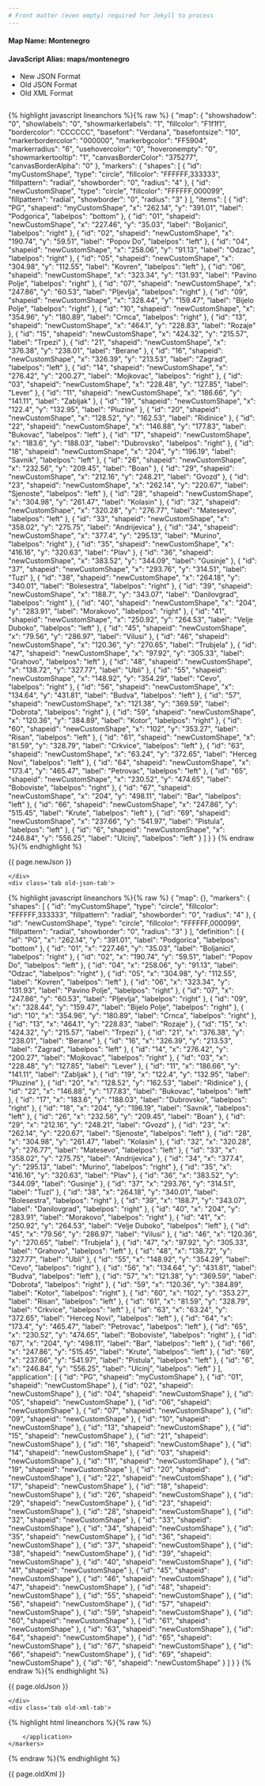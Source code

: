```yaml
---
# Front matter (even empty) required for Jekyll to process
---
```


#### Map Name: Montenegro

#### JavaScript Alias: maps/montenegro


<ul class='code-tabs'>
    <li class='active'>
        <a data-toggle='new-json'>New JSON Format</a>
    </li>
    <li>
        <a data-toggle='old-json'>Old JSON Format</a>
    </li>
    <li>
        <a data-toggle='old-xml'>Old XML Format</a>
    </li>
</ul>
<div class='tab-content'>
    <pre class='plain-code'></pre>
    <div class='tab new-json-tab active'>
{% highlight javascript lineanchors %}{% raw %}
{
    "map": {
        "showshadow": "0",
        "showlabels": "0",
        "showmarkerlabels": "1",
        "fillcolor": "F1f1f1",
        "bordercolor": "CCCCCC",
        "basefont": "Verdana",
        "basefontsize": "10",
        "markerbordercolor": "000000",
        "markerbgcolor": "FF5904",
        "markerradius": "6",
        "usehovercolor": "0",
        "hoveronempty": "0",
        "showmarkertooltip": "1",
        "canvasBorderColor": "375277",
        "canvasBorderAlpha": "0"
    },
    "markers": {
        "shapes": [
            {
                "id": "myCustomShape",
                "type": "circle",
                "fillcolor": "FFFFFF,333333",
                "fillpattern": "radial",
                "showborder": "0",
                "radius": "4"
            },
            {
                "id": "newCustomShape",
                "type": "circle",
                "fillcolor": "FFFFFF,000099",
                "fillpattern": "radial",
                "showborder": "0",
                "radius": "3"
            }
        ],
        "items": [
            {
                "id": "PG",
                "shapeid": "myCustomShape",
                "x": "262.14",
                "y": "391.01",
                "label": "Podgorica",
                "labelpos": "bottom"
            },
            {
                "id": "01",
                "shapeid": "newCustomShape",
                "x": "227.46",
                "y": "35.03",
                "label": "Boljanici",
                "labelpos": "right"
            },
            {
                "id": "02",
                "shapeid": "newCustomShape",
                "x": "190.74",
                "y": "59.51",
                "label": "Popov Do",
                "labelpos": "left"
            },
            {
                "id": "04",
                "shapeid": "newCustomShape",
                "x": "258.06",
                "y": "91.13",
                "label": "Odzac",
                "labelpos": "right"
            },
            {
                "id": "05",
                "shapeid": "newCustomShape",
                "x": "304.98",
                "y": "112.55",
                "label": "Kovren",
                "labelpos": "left"
            },
            {
                "id": "06",
                "shapeid": "newCustomShape",
                "x": "323.34",
                "y": "131.93",
                "label": "Pavino Polje",
                "labelpos": "right"
            },
            {
                "id": "07",
                "shapeid": "newCustomShape",
                "x": "247.86",
                "y": "60.53",
                "label": "Pljevlja",
                "labelpos": "right"
            },
            {
                "id": "09",
                "shapeid": "newCustomShape",
                "x": "328.44",
                "y": "159.47",
                "label": "Bijelo Polje",
                "labelpos": "right"
            },
            {
                "id": "10",
                "shapeid": "newCustomShape",
                "x": "354.96",
                "y": "180.89",
                "label": "Crnca",
                "labelpos": "right"
            },
            {
                "id": "13",
                "shapeid": "newCustomShape",
                "x": "464.1",
                "y": "228.83",
                "label": "Rozaje"
            },
            {
                "id": "15",
                "shapeid": "newCustomShape",
                "x": "424.32",
                "y": "215.57",
                "label": "Trpezi"
            },
            {
                "id": "21",
                "shapeid": "newCustomShape",
                "x": "376.38",
                "y": "238.01",
                "label": "Berane"
            },
            {
                "id": "16",
                "shapeid": "newCustomShape",
                "x": "326.39",
                "y": "213.53",
                "label": "Zagrad",
                "labelpos": "left"
            },
            {
                "id": "14",
                "shapeid": "newCustomShape",
                "x": "276.42",
                "y": "200.27",
                "label": "Mojkovac",
                "labelpos": "right"
            },
            {
                "id": "03",
                "shapeid": "newCustomShape",
                "x": "228.48",
                "y": "127.85",
                "label": "Lever"
            },
            {
                "id": "11",
                "shapeid": "newCustomShape",
                "x": "186.66",
                "y": "141.11",
                "label": "Zabljak"
            },
            {
                "id": "19",
                "shapeid": "newCustomShape",
                "x": "122.4",
                "y": "132.95",
                "label": "Pluzine"
            },
            {
                "id": "20",
                "shapeid": "newCustomShape",
                "x": "128.52",
                "y": "162.53",
                "label": "Ridinice"
            },
            {
                "id": "22",
                "shapeid": "newCustomShape",
                "x": "146.88",
                "y": "177.83",
                "label": "Bukovac",
                "labelpos": "left"
            },
            {
                "id": "17",
                "shapeid": "newCustomShape",
                "x": "183.6",
                "y": "188.03",
                "label": "Dubrovsko",
                "labelpos": "right"
            },
            {
                "id": "18",
                "shapeid": "newCustomShape",
                "x": "204",
                "y": "196.19",
                "label": "Savnik",
                "labelpos": "left"
            },
            {
                "id": "26",
                "shapeid": "newCustomShape",
                "x": "232.56",
                "y": "209.45",
                "label": "Boan"
            },
            {
                "id": "29",
                "shapeid": "newCustomShape",
                "x": "212.16",
                "y": "248.21",
                "label": "Gvozd"
            },
            {
                "id": "23",
                "shapeid": "newCustomShape",
                "x": "262.14",
                "y": "220.67",
                "label": "Sjenoste",
                "labelpos": "left"
            },
            {
                "id": "28",
                "shapeid": "newCustomShape",
                "x": "304.98",
                "y": "261.47",
                "label": "Kolasin"
            },
            {
                "id": "32",
                "shapeid": "newCustomShape",
                "x": "320.28",
                "y": "276.77",
                "label": "Matesevo",
                "labelpos": "left"
            },
            {
                "id": "33",
                "shapeid": "newCustomShape",
                "x": "358.02",
                "y": "275.75",
                "label": "Andrijevica"
            },
            {
                "id": "34",
                "shapeid": "newCustomShape",
                "x": "377.4",
                "y": "295.13",
                "label": "Murino",
                "labelpos": "right"
            },
            {
                "id": "35",
                "shapeid": "newCustomShape",
                "x": "416.16",
                "y": "320.63",
                "label": "Plav"
            },
            {
                "id": "36",
                "shapeid": "newCustomShape",
                "x": "383.52",
                "y": "344.09",
                "label": "Gusinje"
            },
            {
                "id": "37",
                "shapeid": "newCustomShape",
                "x": "293.76",
                "y": "314.51",
                "label": "Tuzl"
            },
            {
                "id": "38",
                "shapeid": "newCustomShape",
                "x": "264.18",
                "y": "340.01",
                "label": "Bolesestra",
                "labelpos": "right"
            },
            {
                "id": "39",
                "shapeid": "newCustomShape",
                "x": "188.7",
                "y": "343.07",
                "label": "Danilovgrad",
                "labelpos": "right"
            },
            {
                "id": "40",
                "shapeid": "newCustomShape",
                "x": "204",
                "y": "283.91",
                "label": "Morakovo",
                "labelpos": "right"
            },
            {
                "id": "41",
                "shapeid": "newCustomShape",
                "x": "250.92",
                "y": "264.53",
                "label": "Velje Duboko",
                "labelpos": "left"
            },
            {
                "id": "45",
                "shapeid": "newCustomShape",
                "x": "79.56",
                "y": "286.97",
                "label": "Vilusi"
            },
            {
                "id": "46",
                "shapeid": "newCustomShape",
                "x": "120.36",
                "y": "270.65",
                "label": "Trubjela"
            },
            {
                "id": "47",
                "shapeid": "newCustomShape",
                "x": "97.92",
                "y": "305.33",
                "label": "Grahovo",
                "labelpos": "left"
            },
            {
                "id": "48",
                "shapeid": "newCustomShape",
                "x": "138.72",
                "y": "327.77",
                "label": "Ubli"
            },
            {
                "id": "55",
                "shapeid": "newCustomShape",
                "x": "148.92",
                "y": "354.29",
                "label": "Cevo",
                "labelpos": "right"
            },
            {
                "id": "56",
                "shapeid": "newCustomShape",
                "x": "134.64",
                "y": "431.81",
                "label": "Budva",
                "labelpos": "left"
            },
            {
                "id": "57",
                "shapeid": "newCustomShape",
                "x": "121.38",
                "y": "369.59",
                "label": "Dobrota",
                "labelpos": "right"
            },
            {
                "id": "59",
                "shapeid": "newCustomShape",
                "x": "120.36",
                "y": "384.89",
                "label": "Kotor",
                "labelpos": "right"
            },
            {
                "id": "60",
                "shapeid": "newCustomShape",
                "x": "102",
                "y": "353.27",
                "label": "Risan",
                "labelpos": "left"
            },
            {
                "id": "61",
                "shapeid": "newCustomShape",
                "x": "81.59",
                "y": "328.79",
                "label": "Crkvice",
                "labelpos": "left"
            },
            {
                "id": "63",
                "shapeid": "newCustomShape",
                "x": "63.24",
                "y": "372.65",
                "label": "Herceg Novi",
                "labelpos": "left"
            },
            {
                "id": "64",
                "shapeid": "newCustomShape",
                "x": "173.4",
                "y": "465.47",
                "label": "Petrovac",
                "labelpos": "left"
            },
            {
                "id": "65",
                "shapeid": "newCustomShape",
                "x": "230.52",
                "y": "474.65",
                "label": "Boboviste",
                "labelpos": "right"
            },
            {
                "id": "67",
                "shapeid": "newCustomShape",
                "x": "204",
                "y": "498.11",
                "label": "Bar",
                "labelpos": "left"
            },
            {
                "id": "66",
                "shapeid": "newCustomShape",
                "x": "247.86",
                "y": "515.45",
                "label": "Krute",
                "labelpos": "left"
            },
            {
                "id": "69",
                "shapeid": "newCustomShape",
                "x": "237.66",
                "y": "541.97",
                "label": "Pistula",
                "labelpos": "left"
            },
            {
                "id": "6",
                "shapeid": "newCustomShape",
                "x": "246.84",
                "y": "556.25",
                "label": "Ulcinj",
                "labelpos": "left"
            }
        ]
    }
}
{% endraw %}{% endhighlight %}


<p class='text-success'>{{ page.newJson }}</p>

    </div>
    <div class='tab old-json-tab'>
{% highlight javascript lineanchors %}{% raw %}
{
    "map": {},
    "markers": {
        "shapes": [
            {
                "id": "myCustomShape",
                "type": "circle",
                "fillcolor": "FFFFFF,333333",
                "fillpattern": "radial",
                "showborder": "0",
                "radius": "4"
            },
            {
                "id": "newCustomShape",
                "type": "circle",
                "fillcolor": "FFFFFF,000099",
                "fillpattern": "radial",
                "showborder": "0",
                "radius": "3"
            }
        ],
        "definition": [
            {
                "id": "PG",
                "x": "262.14",
                "y": "391.01",
                "label": "Podgorica",
                "labelpos": "bottom"
            },
            {
                "id": "01",
                "x": "227.46",
                "y": "35.03",
                "label": "Boljanici",
                "labelpos": "right"
            },
            {
                "id": "02",
                "x": "190.74",
                "y": "59.51",
                "label": "Popov Do",
                "labelpos": "left"
            },
            {
                "id": "04",
                "x": "258.06",
                "y": "91.13",
                "label": "Odzac",
                "labelpos": "right"
            },
            {
                "id": "05",
                "x": "304.98",
                "y": "112.55",
                "label": "Kovren",
                "labelpos": "left"
            },
            {
                "id": "06",
                "x": "323.34",
                "y": "131.93",
                "label": "Pavino Polje",
                "labelpos": "right"
            },
            {
                "id": "07",
                "x": "247.86",
                "y": "60.53",
                "label": "Pljevlja",
                "labelpos": "right"
            },
            {
                "id": "09",
                "x": "328.44",
                "y": "159.47",
                "label": "Bijelo Polje",
                "labelpos": "right"
            },
            {
                "id": "10",
                "x": "354.96",
                "y": "180.89",
                "label": "Crnca",
                "labelpos": "right"
            },
            {
                "id": "13",
                "x": "464.1",
                "y": "228.83",
                "label": "Rozaje"
            },
            {
                "id": "15",
                "x": "424.32",
                "y": "215.57",
                "label": "Trpezi"
            },
            {
                "id": "21",
                "x": "376.38",
                "y": "238.01",
                "label": "Berane"
            },
            {
                "id": "16",
                "x": "326.39",
                "y": "213.53",
                "label": "Zagrad",
                "labelpos": "left"
            },
            {
                "id": "14",
                "x": "276.42",
                "y": "200.27",
                "label": "Mojkovac",
                "labelpos": "right"
            },
            {
                "id": "03",
                "x": "228.48",
                "y": "127.85",
                "label": "Lever"
            },
            {
                "id": "11",
                "x": "186.66",
                "y": "141.11",
                "label": "Zabljak"
            },
            {
                "id": "19",
                "x": "122.4",
                "y": "132.95",
                "label": "Pluzine"
            },
            {
                "id": "20",
                "x": "128.52",
                "y": "162.53",
                "label": "Ridinice"
            },
            {
                "id": "22",
                "x": "146.88",
                "y": "177.83",
                "label": "Bukovac",
                "labelpos": "left"
            },
            {
                "id": "17",
                "x": "183.6",
                "y": "188.03",
                "label": "Dubrovsko",
                "labelpos": "right"
            },
            {
                "id": "18",
                "x": "204",
                "y": "196.19",
                "label": "Savnik",
                "labelpos": "left"
            },
            {
                "id": "26",
                "x": "232.56",
                "y": "209.45",
                "label": "Boan"
            },
            {
                "id": "29",
                "x": "212.16",
                "y": "248.21",
                "label": "Gvozd"
            },
            {
                "id": "23",
                "x": "262.14",
                "y": "220.67",
                "label": "Sjenoste",
                "labelpos": "left"
            },
            {
                "id": "28",
                "x": "304.98",
                "y": "261.47",
                "label": "Kolasin"
            },
            {
                "id": "32",
                "x": "320.28",
                "y": "276.77",
                "label": "Matesevo",
                "labelpos": "left"
            },
            {
                "id": "33",
                "x": "358.02",
                "y": "275.75",
                "label": "Andrijevica"
            },
            {
                "id": "34",
                "x": "377.4",
                "y": "295.13",
                "label": "Murino",
                "labelpos": "right"
            },
            {
                "id": "35",
                "x": "416.16",
                "y": "320.63",
                "label": "Plav"
            },
            {
                "id": "36",
                "x": "383.52",
                "y": "344.09",
                "label": "Gusinje"
            },
            {
                "id": "37",
                "x": "293.76",
                "y": "314.51",
                "label": "Tuzl"
            },
            {
                "id": "38",
                "x": "264.18",
                "y": "340.01",
                "label": "Bolesestra",
                "labelpos": "right"
            },
            {
                "id": "39",
                "x": "188.7",
                "y": "343.07",
                "label": "Danilovgrad",
                "labelpos": "right"
            },
            {
                "id": "40",
                "x": "204",
                "y": "283.91",
                "label": "Morakovo",
                "labelpos": "right"
            },
            {
                "id": "41",
                "x": "250.92",
                "y": "264.53",
                "label": "Velje Duboko",
                "labelpos": "left"
            },
            {
                "id": "45",
                "x": "79.56",
                "y": "286.97",
                "label": "Vilusi"
            },
            {
                "id": "46",
                "x": "120.36",
                "y": "270.65",
                "label": "Trubjela"
            },
            {
                "id": "47",
                "x": "97.92",
                "y": "305.33",
                "label": "Grahovo",
                "labelpos": "left"
            },
            {
                "id": "48",
                "x": "138.72",
                "y": "327.77",
                "label": "Ubli"
            },
            {
                "id": "55",
                "x": "148.92",
                "y": "354.29",
                "label": "Cevo",
                "labelpos": "right"
            },
            {
                "id": "56",
                "x": "134.64",
                "y": "431.81",
                "label": "Budva",
                "labelpos": "left"
            },
            {
                "id": "57",
                "x": "121.38",
                "y": "369.59",
                "label": "Dobrota",
                "labelpos": "right"
            },
            {
                "id": "59",
                "x": "120.36",
                "y": "384.89",
                "label": "Kotor",
                "labelpos": "right"
            },
            {
                "id": "60",
                "x": "102",
                "y": "353.27",
                "label": "Risan",
                "labelpos": "left"
            },
            {
                "id": "61",
                "x": "81.59",
                "y": "328.79",
                "label": "Crkvice",
                "labelpos": "left"
            },
            {
                "id": "63",
                "x": "63.24",
                "y": "372.65",
                "label": "Herceg Novi",
                "labelpos": "left"
            },
            {
                "id": "64",
                "x": "173.4",
                "y": "465.47",
                "label": "Petrovac",
                "labelpos": "left"
            },
            {
                "id": "65",
                "x": "230.52",
                "y": "474.65",
                "label": "Boboviste",
                "labelpos": "right"
            },
            {
                "id": "67",
                "x": "204",
                "y": "498.11",
                "label": "Bar",
                "labelpos": "left"
            },
            {
                "id": "66",
                "x": "247.86",
                "y": "515.45",
                "label": "Krute",
                "labelpos": "left"
            },
            {
                "id": "69",
                "x": "237.66",
                "y": "541.97",
                "label": "Pistula",
                "labelpos": "left"
            },
            {
                "id": "6",
                "x": "246.84",
                "y": "556.25",
                "label": "Ulcinj",
                "labelpos": "left"
            }
        ],
        "application": [
            {
                "id": "PG",
                "shapeid": "myCustomShape"
            },
            {
                "id": "01",
                "shapeid": "newCustomShape"
            },
            {
                "id": "02",
                "shapeid": "newCustomShape"
            },
            {
                "id": "04",
                "shapeid": "newCustomShape"
            },
            {
                "id": "05",
                "shapeid": "newCustomShape"
            },
            {
                "id": "06",
                "shapeid": "newCustomShape"
            },
            {
                "id": "07",
                "shapeid": "newCustomShape"
            },
            {
                "id": "09",
                "shapeid": "newCustomShape"
            },
            {
                "id": "10",
                "shapeid": "newCustomShape"
            },
            {
                "id": "13",
                "shapeid": "newCustomShape"
            },
            {
                "id": "15",
                "shapeid": "newCustomShape"
            },
            {
                "id": "21",
                "shapeid": "newCustomShape"
            },
            {
                "id": "16",
                "shapeid": "newCustomShape"
            },
            {
                "id": "14",
                "shapeid": "newCustomShape"
            },
            {
                "id": "03",
                "shapeid": "newCustomShape"
            },
            {
                "id": "11",
                "shapeid": "newCustomShape"
            },
            {
                "id": "19",
                "shapeid": "newCustomShape"
            },
            {
                "id": "20",
                "shapeid": "newCustomShape"
            },
            {
                "id": "22",
                "shapeid": "newCustomShape"
            },
            {
                "id": "17",
                "shapeid": "newCustomShape"
            },
            {
                "id": "18",
                "shapeid": "newCustomShape"
            },
            {
                "id": "26",
                "shapeid": "newCustomShape"
            },
            {
                "id": "29",
                "shapeid": "newCustomShape"
            },
            {
                "id": "23",
                "shapeid": "newCustomShape"
            },
            {
                "id": "28",
                "shapeid": "newCustomShape"
            },
            {
                "id": "32",
                "shapeid": "newCustomShape"
            },
            {
                "id": "33",
                "shapeid": "newCustomShape"
            },
            {
                "id": "34",
                "shapeid": "newCustomShape"
            },
            {
                "id": "35",
                "shapeid": "newCustomShape"
            },
            {
                "id": "36",
                "shapeid": "newCustomShape"
            },
            {
                "id": "37",
                "shapeid": "newCustomShape"
            },
            {
                "id": "38",
                "shapeid": "newCustomShape"
            },
            {
                "id": "39",
                "shapeid": "newCustomShape"
            },
            {
                "id": "40",
                "shapeid": "newCustomShape"
            },
            {
                "id": "41",
                "shapeid": "newCustomShape"
            },
            {
                "id": "45",
                "shapeid": "newCustomShape"
            },
            {
                "id": "46",
                "shapeid": "newCustomShape"
            },
            {
                "id": "47",
                "shapeid": "newCustomShape"
            },
            {
                "id": "48",
                "shapeid": "newCustomShape"
            },
            {
                "id": "55",
                "shapeid": "newCustomShape"
            },
            {
                "id": "56",
                "shapeid": "newCustomShape"
            },
            {
                "id": "57",
                "shapeid": "newCustomShape"
            },
            {
                "id": "59",
                "shapeid": "newCustomShape"
            },
            {
                "id": "60",
                "shapeid": "newCustomShape"
            },
            {
                "id": "61",
                "shapeid": "newCustomShape"
            },
            {
                "id": "63",
                "shapeid": "newCustomShape"
            },
            {
                "id": "64",
                "shapeid": "newCustomShape"
            },
            {
                "id": "65",
                "shapeid": "newCustomShape"
            },
            {
                "id": "67",
                "shapeid": "newCustomShape"
            },
            {
                "id": "66",
                "shapeid": "newCustomShape"
            },
            {
                "id": "69",
                "shapeid": "newCustomShape"
            },
            {
                "id": "6",
                "shapeid": "newCustomShape"
            }
        ]
    }
}
{% endraw %}{% endhighlight %}


<p class='text-success'>{{ page.oldJson }}</p>

    </div>
    <div class='tab old-xml-tab'>
{% highlight html lineanchors %}{% raw %}
<map>
	<markers>
	   <shapes>
	       <shape id='myCustomShape' type='circle' fillColor='FFFFFF,333333' fillPattern='radial' showBorder='0' radius='4'/>
		   <shape id='newCustomShape' type='circle' fillColor='FFFFFF,000099' fillPattern='radial' showBorder='0' radius='3'/>
	   </shapes>
		<definition>
			<marker id='PG' x='262.14' y='391.01' label='Podgorica' labelPos='bottom'  />
			<marker id='01' x='227.46' y='35.03' label='Boljanici' labelPos='right'  />
			<marker id='02' x='190.74' y='59.51' label='Popov Do' labelPos='left'  />
			<marker id='04' x='258.06' y='91.13' label='Odzac' labelPos='right'  />
			<marker id='05' x='304.98' y='112.55' label='Kovren' labelPos='left'  />
			<marker id='06' x='323.34' y='131.93' label='Pavino Polje' labelPos='right'  />
			<marker id='07' x='247.86' y='60.53' label='Pljevlja' labelPos='right'  />
			<marker id='09' x='328.44' y='159.47' label='Bijelo Polje' labelPos='right'  />
			<marker id='10' x='354.96' y='180.89' label='Crnca' labelPos='right'  />
			<marker id='13' x='464.1' y='228.83' label='Rozaje'  />
			<marker id='15' x='424.32' y='215.57' label='Trpezi'  />
			<marker id='21' x='376.38' y='238.01' label='Berane'  />
			<marker id='16' x='326.39' y='213.53' label='Zagrad' labelPos='left'  />
			<marker id='14' x='276.42' y='200.27' label='Mojkovac' labelPos='right'  />
			<marker id='03' x='228.48' y='127.85' label='Lever'  />
			<marker id='11' x='186.66' y='141.11' label='Zabljak'  />
			<marker id='19' x='122.4' y='132.95' label='Pluzine'  />
			<marker id='20' x='128.52' y='162.53' label='Ridinice'  />
			<marker id='22' x='146.88' y='177.83' label='Bukovac' labelPos='left'  />
			<marker id='17' x='183.6' y='188.03' label='Dubrovsko' labelPos='right' />
			<marker id='18' x='204' y='196.19' label='Savnik' labelPos='left'  />
			<marker id='26' x='232.56' y='209.45' label='Boan'  />
			<marker id='29' x='212.16' y='248.21' label='Gvozd'  />
			<marker id='23' x='262.14' y='220.67' label='Sjenoste' labelPos='left'  />
			<marker id='28' x='304.98' y='261.47' label='Kolasin'  />
			<marker id='32' x='320.28' y='276.77' label='Matesevo' labelPos='left'  />
			<marker id='33' x='358.02' y='275.75' label='Andrijevica'  />
			<marker id='34' x='377.4' y='295.13' label='Murino' labelPos='right'  />
			<marker id='35' x='416.16' y='320.63' label='Plav'  />
			<marker id='36' x='383.52' y='344.09' label='Gusinje'  />
			<marker id='37' x='293.76' y='314.51' label='Tuzl'  />
			<marker id='38' x='264.18' y='340.01' label='Bolesestra' labelPos='right'  />
			<marker id='39' x='188.7' y='343.07' label='Danilovgrad' labelPos='right'  />
			<marker id='40' x='204' y='283.91' label='Morakovo' labelPos='right'  />
			<marker id='41' x='250.92' y='264.53' label='Velje Duboko' labelPos='left' />
			<marker id='45' x='79.56' y='286.97' label='Vilusi'  />
			<marker id='46' x='120.36' y='270.65' label='Trubjela'  />
			<marker id='47' x='97.92' y='305.33' label='Grahovo' labelPos='left'  />
			<marker id='48' x='138.72' y='327.77' label='Ubli'  />
			<marker id='55' x='148.92' y='354.29' label='Cevo' labelPos='right'  />
			<marker id='56' x='134.64' y='431.81' label='Budva' labelPos='left'  />
			<marker id='57' x='121.38' y='369.59' label='Dobrota' labelPos='right'  />
			<marker id='59' x='120.36' y='384.89' label='Kotor' labelPos='right'  />
			<marker id='60' x='102' y='353.27' label='Risan' labelPos='left'  />
			<marker id='61' x='81.59' y='328.79' label='Crkvice' labelPos='left'  />
			<marker id='63' x='63.24' y='372.65' label='Herceg Novi' labelPos='left'  />
			<marker id='64' x='173.4' y='465.47' label='Petrovac' labelPos='left'  />
			<marker id='65' x='230.52' y='474.65' label='Boboviste' labelPos='right'  />
			<marker id='67' x='204' y='498.11' label='Bar' labelPos='left'  />
			<marker id='66' x='247.86' y='515.45' label='Krute' labelPos='left'  />
			<marker id='69' x='237.66' y='541.97' label='Pistula' labelPos='left'  />
			<marker id='6' x='246.84' y='556.25' label='Ulcinj' labelPos='left'  />
		</definition>
		<application>
			<marker id='PG' shapeId='myCustomShape'  />
			<marker id='01' shapeId='newCustomShape'  />
			<marker id='02' shapeId='newCustomShape'  />
			<marker id='04' shapeId='newCustomShape'  />
			<marker id='05' shapeId='newCustomShape'  />
			<marker id='06' shapeId='newCustomShape'  />
			<marker id='07' shapeId='newCustomShape'  />
			<marker id='09' shapeId='newCustomShape'  />
			<marker id='10' shapeId='newCustomShape'  />
			<marker id='13' shapeId='newCustomShape'  />
			<marker id='15' shapeId='newCustomShape'  />
			<marker id='21' shapeId='newCustomShape'  />
			<marker id='16' shapeId='newCustomShape'  />
			<marker id='14' shapeId='newCustomShape'  />
			<marker id='03' shapeId='newCustomShape'  />
			<marker id='11' shapeId='newCustomShape'  />
			<marker id='19' shapeId='newCustomShape'  />
			<marker id='20' shapeId='newCustomShape'  />
			<marker id='22' shapeId='newCustomShape'  />
			<marker id='17' shapeId='newCustomShape'  />
			<marker id='18' shapeId='newCustomShape'  />
			<marker id='26' shapeId='newCustomShape'  />
			<marker id='29' shapeId='newCustomShape'  />
			<marker id='23' shapeId='newCustomShape'  />
			<marker id='28' shapeId='newCustomShape'  />
			<marker id='32' shapeId='newCustomShape'  />
			<marker id='33' shapeId='newCustomShape'  />
			<marker id='34' shapeId='newCustomShape'  />
			<marker id='35' shapeId='newCustomShape'  />
			<marker id='36' shapeId='newCustomShape'  />
			<marker id='37' shapeId='newCustomShape'  />
			<marker id='38' shapeId='newCustomShape'  />
			<marker id='39' shapeId='newCustomShape'  />
			<marker id='40' shapeId='newCustomShape'  />
			<marker id='41' shapeId='newCustomShape'  />
			<marker id='45' shapeId='newCustomShape'  />
			<marker id='46' shapeId='newCustomShape'  />
			<marker id='47' shapeId='newCustomShape'  />
			<marker id='48' shapeId='newCustomShape'  />
			<marker id='55' shapeId='newCustomShape'  />
			<marker id='56' shapeId='newCustomShape'  />
			<marker id='57' shapeId='newCustomShape'  />
			<marker id='59' shapeId='newCustomShape'  />
			<marker id='60' shapeId='newCustomShape'  />
			<marker id='61' shapeId='newCustomShape'  />
			<marker id='63' shapeId='newCustomShape'  />
			<marker id='64' shapeId='newCustomShape'  />
			<marker id='65' shapeId='newCustomShape'  />
			<marker id='67' shapeId='newCustomShape'  />
			<marker id='66' shapeId='newCustomShape'  />
			<marker id='69' shapeId='newCustomShape'  />
			<marker id='6' shapeId='newCustomShape'  />

		</application>
	</markers>
</map>
{% endraw %}{% endhighlight %}

<p class='text-success'>{{ page.oldXml }}</p>

</div>
</div>
